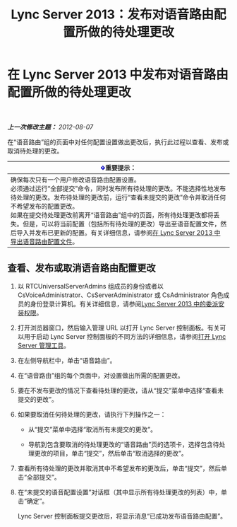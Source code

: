 ﻿---
title: Lync Server 2013：发布对语音路由配置所做的待处理更改
TOCTitle: 发布对语音路由配置所做的待处理更改
ms:assetid: ff941d0b-fb4b-47d2-b866-6d990ac66b81
ms:mtpsurl: https://technet.microsoft.com/zh-cn/library/Gg413088(v=OCS.15)
ms:contentKeyID: 49314867
ms.date: 05/19/2016
mtps_version: v=OCS.15
ms.translationtype: HT
---

# 在 Lync Server 2013 中发布对语音路由配置所做的待处理更改

 

_**上一次修改主题：** 2012-08-07_

在“语音路由”组的页面中对任何配置设置做出更改后，执行此过程以查看、发布或取消待处理的更改。

<table>
<thead>
<tr class="header">
<th><img src="images/Gg398794.important(OCS.15).gif" title="important" alt="important" />重要提示：</th>
</tr>
</thead>
<tbody>
<tr class="odd">
<td>确保每次只有一个用户修改语音路由配置设置。<br />
必须通过运行“全部提交”命令，同时发布所有待处理的更改。不能选择性地发布待处理的更改。发布待处理的更改前，运行“查看未提交的更改”命令并取消任何不希望发布的配置更改。<br />
如果在提交待处理更改前离开“语音路由”组中的页面，所有待处理更改都将丢失。但是，可以将当前配置（包括所有待处理的更改）导出至语音配置文件，然后导入并发布已更新的配置。有关详细信息，请参阅<a href="lync-server-2013-export-a-voice-route-configuration-file.md">在 Lync Server 2013 中导出语音路由配置文件</a>。</td>
</tr>
</tbody>
</table>


## 查看、发布或取消语音路由配置更改

1.  以 RTCUniversalServerAdmins 组成员的身份或者以 CsVoiceAdministrator、CsServerAdministrator 或 CsAdministrator 角色成员的身份登录计算机。有关详细信息，请参阅[Lync Server 2013 中的委派安装权限](lync-server-2013-delegate-setup-permissions.md)。

2.  打开浏览器窗口，然后输入管理 URL 以打开 Lync Server 控制面板。有关可以用于启动 Lync Server 控制面板的不同方法的详细信息，请参阅[打开 Lync Server 管理工具](lync-server-2013-open-lync-server-administrative-tools.md)。

3.  在左侧导航栏中，单击“语音路由”。

4.  在“语音路由”组的每个页面中，对设置做出所需的配置更改。

5.  要在不发布更改的情况下查看待处理的更改，请从“提交”菜单中选择“查看未提交的更改”。

6.  如果要取消任何待处理的更改，请执行下列操作之一：
    
      - 从“提交”菜单中选择“取消所有未提交的更改”。
    
      - 导航到包含要取消的待处理更改的“语音路由”页的选项卡，选择包含待处理更改的项目，单击“提交”，然后单击“取消选择的更改”。

7.  查看所有待处理的更改并取消其中不希望发布的更改后，单击“提交”，然后单击“全部提交”。

8.  在“未提交的语音配置设置”对话框（其中显示所有待处理更改的列表）中，单击“确定”。
    
    Lync Server 控制面板提交更改后，将显示消息“已成功发布语音路由配置”。

